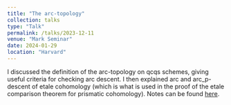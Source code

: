 ```yaml
---
title: "The arc-topology"
collection: talks
type: "Talk"
permalink: /talks/2023-12-11
venue: "Mark Seminar"
date: 2024-01-29
location: "Harvard"
---
```


I discussed the definition of the arc-topology on qcqs schemes, giving useful criteria for checking arc descent. I then explained arc and arc_p-descent of etale cohomology (which is what is used in the proof of the etale comparison theorem for prismatic cohomology). Notes can be found [here](https://dpentland.github.io/files/arc.pdf).